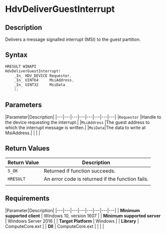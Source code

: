 # HdvDeliverGuestInterrupt

## Description

Delivers a message signalled interrupt (MSI) to the guest partition.

## Syntax

```C++
HRESULT WINAPI
HdvDeliverGuestInterrupt(
    _In_ HDV_DEVICE Requestor,
    _In_ UINT64     MsiAddress,
    _In_ UINT32     MsiData
    );
```

## Parameters

|Parameter|Description|
|---|---|---|---|---|---|---|---|
|`Requestor` |Handle to the device requesting the interrupt.|
|`MsiAddress` |The guest address to which the interrupt message is written.|
|`MsiData`|The data to write at MsiAddress.|
|    |    |

## Return Values

|Return Value     |Description|
|---|---|
|`S_OK` | Returned if function succeeds.|
|`HRESULT` | An error code is returned if the function fails.
|     |     |

## Requirements

|Parameter|Description|
|---|---|---|---|---|---|---|---|
| **Minimum supported client** | Windows 10, version 1607 |
| **Minimum supported server** | Windows Server 2016 |
| **Target Platform** | Windows |
| **Library** | ComputeCore.ext |
| **Dll** | ComputeCore.ext |
|    |    |
